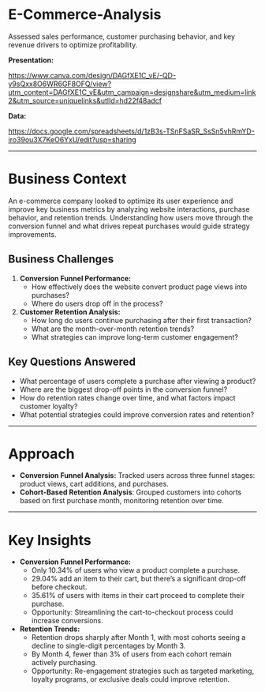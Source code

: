 # E-Commerce-Analysis
Assessed sales performance, customer purchasing behavior, and key revenue drivers to optimize profitability.


**Presentation:**

https://www.canva.com/design/DAGfXE1C_vE/-QD-y9sQxx8O6WR6GF8OFQ/view?utm_content=DAGfXE1C_vE&utm_campaign=designshare&utm_medium=link2&utm_source=uniquelinks&utlId=hd22f48adcf


**Data:**

https://docs.google.com/spreadsheets/d/1zB3s-TSnFSaSR_SsSn5vhRmYD-iro39ou3X7KeO6YxU/edit?usp=sharing

---

# **Business Context**

An e-commerce company looked to optimize its user experience and improve key business metrics by analyzing website interactions, purchase behavior, and retention trends. Understanding how users move through the conversion funnel and what drives repeat purchases would guide strategy improvements.

## **Business Challenges**

1. **Conversion Funnel Performance:**
    - How effectively does the website convert product page views into purchases?
    - Where do users drop off in the process?
2. **Customer Retention Analysis:**
    - How long do users continue purchasing after their first transaction?
    - What are the month-over-month retention trends?
    - What strategies can improve long-term customer engagement?

## **Key Questions Answered**

- What percentage of users complete a purchase after viewing a product?
- Where are the biggest drop-off points in the conversion funnel?
- How do retention rates change over time, and what factors impact customer loyalty?
- What potential strategies could improve conversion rates and retention?

---

# **Approach**

- **Conversion Funnel Analysis:** Tracked users across three funnel stages: product views, cart additions, and purchases.
- **Cohort-Based Retention Analysis**: Grouped customers into cohorts based on first purchase month, monitoring retention over time.

---

# **Key Insights**

- **Conversion Funnel Performance:**
    - Only 10.34% of users who view a product complete a purchase.
    - 29.04% add an item to their cart, but there’s a significant drop-off before checkout.
    - 35.61% of users with items in their cart proceed to complete their purchase.
    - Opportunity: Streamlining the cart-to-checkout process could increase conversions.
- **Retention Trends:**
    - Retention drops sharply after Month 1, with most cohorts seeing a decline to single-digit percentages by Month 3.
    - By Month 4, fewer than 3% of users from each cohort remain actively purchasing.
    - Opportunity: Re-engagement strategies such as targeted marketing, loyalty programs, or exclusive deals could improve retention.

